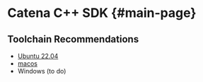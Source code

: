 # Catena C++ SDK {#main-page}

## Toolchain Recommendations

* [Ubuntu 22.04](linux_toolchain.md)
* [macos](macos_toolchain.md)
* Windows (to do)

